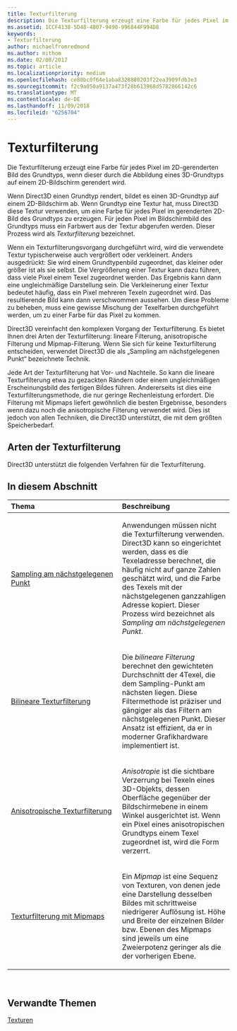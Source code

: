 ```yaml
---
title: Texturfilterung
description: Die Texturfilterung erzeugt eine Farbe für jedes Pixel im 2D-gerenderten Bild des Grundtyps, wenn dieser durch die Abbildung eines 3D-Grundtyps auf einem 2D-Bildschirm gerendert wird.
ms.assetid: 1CCF4138-5D48-4B07-9490-996844F994D8
keywords:
- Texturfilterung
author: michaelfromredmond
ms.author: mithom
ms.date: 02/08/2017
ms.topic: article
ms.localizationpriority: medium
ms.openlocfilehash: ce80bc0f64e1aba8328880203f22ea3909fdb3e3
ms.sourcegitcommit: f2c9a050a9137a473f28b613968d5782866142c6
ms.translationtype: MT
ms.contentlocale: de-DE
ms.lasthandoff: 11/09/2018
ms.locfileid: "6256704"
---
```

# <a name="texture-filtering"></a>Texturfilterung


Die Texturfilterung erzeugt eine Farbe für jedes Pixel im 2D-gerenderten Bild des Grundtyps, wenn dieser durch die Abbildung eines 3D-Grundtyps auf einem 2D-Bildschirm gerendert wird.

Wenn Direct3D einen Grundtyp rendert, bildet es einen 3D-Grundtyp auf einem 2D-Bildschirm ab. Wenn Grundtyp eine Textur hat, muss Direct3D diese Textur verwenden, um eine Farbe für jedes Pixel im gerenderten 2D-Bild des Grundtyps zu erzeugen. Für jeden Pixel im Bildschirmbild des Grundtyps muss ein Farbwert aus der Textur abgerufen werden. Dieser Prozess wird als *Texturfilterung* bezeichnet.

Wenn ein Texturfilterungsvorgang durchgeführt wird, wird die verwendete Textur typischerweise auch vergrößert oder verkleinert. Anders ausgedrückt: Sie wird einem Grundtypenbild zugeordnet, das kleiner oder größer ist als sie selbst. Die Vergrößerung einer Textur kann dazu führen, dass viele Pixel einem Texel zugeordnet werden. Das Ergebnis kann dann eine ungleichmäßige Darstellung sein. Die Verkleinerung einer Textur bedeutet häufig, dass ein Pixel mehreren Texeln zugeordnet wird. Das resultierende Bild kann dann verschwommen aussehen. Um diese Probleme zu beheben, muss eine gewisse Mischung der Texelfarben durchgeführt werden, um zu einer Farbe für das Pixel zu kommen.

Direct3D vereinfacht den komplexen Vorgang der Texturfilterung. Es bietet Ihnen drei Arten der Texturfilterung: lineare Filterung, anisotropische Filterung und Mipmap-Filterung. Wenn Sie sich für keine Texturfilterung entscheiden, verwendet Direct3D die als „Sampling am nächstgelegenen Punkt“ bezeichnete Technik.

Jede Art der Texturfilterung hat Vor- und Nachteile. So kann die lineare Texturfilterung etwa zu gezackten Rändern oder einem ungleichmäßigen Erscheinungsbild des fertigen Biĺdes führen. Andererseits ist dies eine Texturfilterungsmethode, die nur geringe Rechenleistung erfordert. Die Filterung mit Mipmaps liefert gewöhnlich die besten Ergebnisse, besonders wenn dazu noch die anisotropische Filterung verwendet wird. Dies ist jedoch von allen Techniken, die Direct3D unterstützt, die mit dem größten Speicherbedarf.

## <a name="span-idtypes-of-texture-filteringspanspan-idtypes-of-texture-filteringspanspan-idtypes-of-texture-filteringspantypes-of-texture-filtering"></a><span id="Types-of-texture-filtering"></span><span id="types-of-texture-filtering"></span><span id="TYPES-OF-TEXTURE-FILTERING"></span>Arten der Texturfilterung


Direct3D unterstützt die folgenden Verfahren für die Texturfilterung.

## <a name="span-idin-this-sectionspanin-this-section"></a><span id="in-this-section"></span>In diesem Abschnitt


<table>
<colgroup>
<col width="50%" />
<col width="50%" />
</colgroup>
<thead>
<tr class="header">
<th align="left">Thema</th>
<th align="left">Beschreibung</th>
</tr>
</thead>
<tbody>
<tr class="odd">
<td align="left"><p><a href="nearest-point-sampling.md">Sampling am nächstgelegenen Punkt</a></p></td>
<td align="left"><p>Anwendungen müssen nicht die Texturfilterung verwenden. Direct3D kann so eingerichtet werden, dass es die Texeladresse berechnet, die häufig nicht auf ganze Zahlen geschätzt wird, und die Farbe des Texels mit der nächstgelegenen ganzzahligen Adresse kopiert. Dieser Prozess wird bezeichnet als <em>Sampling am nächstgelegenen Punkt</em>.</p></td>
</tr>
<tr class="even">
<td align="left"><p><a href="bilinear-texture-filtering.md">Bilineare Texturfilterung</a></p></td>
<td align="left"><p>Die <em>bilineare Filterung</em> berechnet den gewichteten Durchschnitt der 4Texel, die dem Sampling-Punkt am nächsten liegen. Diese Filtermethode ist präziser und gängiger als das Filtern am nächstgelegenen Punkt. Dieser Ansatz ist effizient, da er in moderner Grafikhardware implementiert ist.</p></td>
</tr>
<tr class="odd">
<td align="left"><p><a href="anisotropic-texture-filtering.md">Anisotropische Texturfilterung</a></p></td>
<td align="left"><p><em>Anisotropie</em> ist die sichtbare Verzerrung bei Texeln eines 3D-Objekts, dessen Oberfläche gegenüber der Bildschirmebene in einem Winkel ausgerichtet ist. Wenn ein Pixel eines anisotropischen Grundtyps einem Texel zugeordnet ist, wird die Form verzerrt.</p></td>
</tr>
<tr class="even">
<td align="left"><p><a href="texture-filtering-with-mipmaps.md">Texturfilterung mit Mipmaps</a></p></td>
<td align="left"><p>Ein <em>Mipmap</em> ist eine Sequenz von Texturen, von denen jede eine Darstellung desselben Bildes mit schrittweise niedrigerer Auflösung ist. Höhe und Breite der einzelnen Bilder bzw. Ebenen des Mipmaps sind jeweils um eine Zweierpotenz geringer als die der vorherigen Ebene.</p></td>
</tr>
</tbody>
</table>

 

## <a name="span-idrelated-topicsspanrelated-topics"></a><span id="related-topics"></span>Verwandte Themen


[Texturen](textures.md)

 

 




